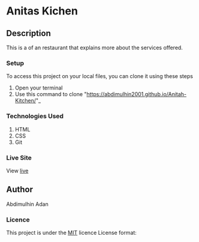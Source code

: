 # Anitas Kichen
## Description
This is a of an restaurant that explains more about the services offered.
### Setup
To access this project on your local files, you can clone it using these steps
1. Open your terminal
1. Use this command to clone "https://abdimulhin2001.github.io/Anitah-Kitchen/"_
### Technologies Used
1. HTML
1. CSS
1. Git
### Live Site
View [live](https://abdimulhin2001.github.io/Anitah-Kitchen/)
## Author
Abdimulhin Adan
### Licence
This project is under the  [MIT](LICENSE) licence
License format: